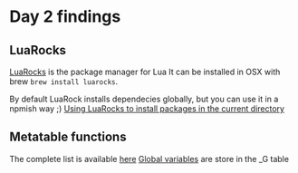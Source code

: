 # Day 2 findings

## LuaRocks

[LuaRocks](https://luarocks.org/) is the package manager for Lua
It can be installed in OSX with brew `brew install luarocks`.

By default LuaRock installs dependecies globally, but you can use it in a
npmish way ;) [Using LuaRocks to install packages in the current directory](https://leafo.net/guides/customizing-the-luarocks-tree.html)

## Metatable functions

The complete list is available [here](http://www.lua.org/manual/5.3/manual.html#2.4)
[Global variables](http://www.lua.org/manual/5.3/manual.html#2.2) are  store in
the _G table
